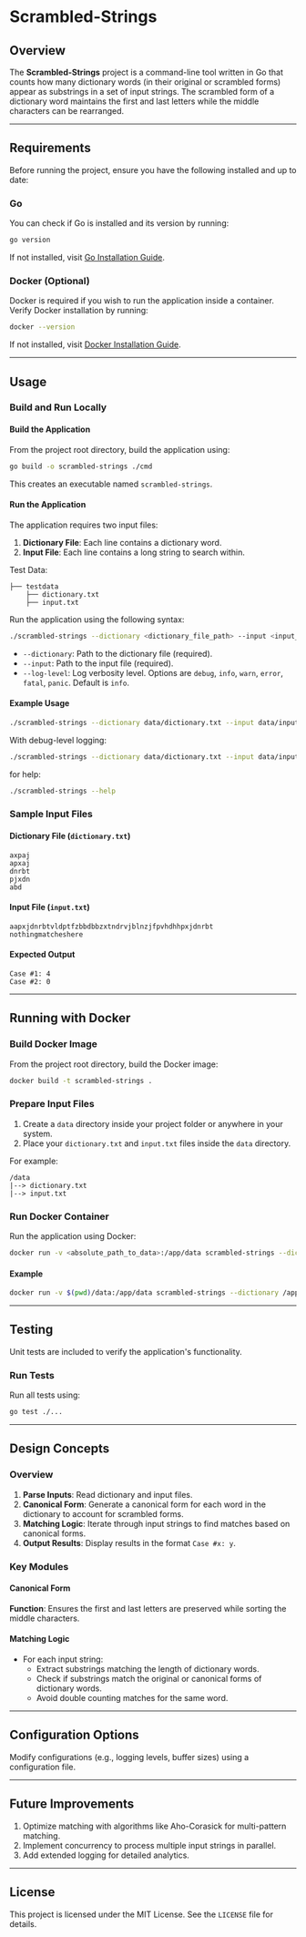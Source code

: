
# Scrambled-Strings

## Overview

The **Scrambled-Strings** project is a command-line tool written in Go that counts how many dictionary words (in their original or scrambled forms) appear as substrings in a set of input strings. The scrambled form of a dictionary word maintains the first and last letters while the middle characters can be rearranged.

---

## Requirements

Before running the project, ensure you have the following installed and up to date:

### Go

You can check if Go is installed and its version by running:

```bash
go version
```

If not installed, visit [Go Installation Guide](https://golang.org/doc/install).

### Docker (Optional)

Docker is required if you wish to run the application inside a container. Verify Docker installation by running:

```bash
docker --version
```

If not installed, visit [Docker Installation Guide](https://docs.docker.com/get-docker/).

---

## Usage

### Build and Run Locally

#### Build the Application

From the project root directory, build the application using:

```bash
go build -o scrambled-strings ./cmd
```

This creates an executable named `scrambled-strings`.

#### Run the Application

The application requires two input files:

1. **Dictionary File**: Each line contains a dictionary word.
2. **Input File**: Each line contains a long string to search within.

Test Data:
```
├── testdata
    ├── dictionary.txt
    ├── input.txt
```

Run the application using the following syntax:

```bash
./scrambled-strings --dictionary <dictionary_file_path> --input <input_file_path> [--log-level <log_level>]
```

- `--dictionary`: Path to the dictionary file (required).
- `--input`: Path to the input file (required).
- `--log-level`: Log verbosity level. Options are `debug`, `info`, `warn`, `error`, `fatal`, `panic`. Default is `info`.

#### Example Usage

```bash
./scrambled-strings --dictionary data/dictionary.txt --input data/input.txt
```

With debug-level logging:

```bash
./scrambled-strings --dictionary data/dictionary.txt --input data/input.txt --log-level debug
```
for help:

```bash
./scrambled-strings --help
```

### Sample Input Files

#### Dictionary File (`dictionary.txt`)

```
axpaj
apxaj
dnrbt
pjxdn
abd
```

#### Input File (`input.txt`)

```
aapxjdnrbtvldptfzbbdbbzxtndrvjblnzjfpvhdhhpxjdnrbt
nothingmatcheshere
```

#### Expected Output

```
Case #1: 4
Case #2: 0
```

---

## Running with Docker

### Build Docker Image

From the project root directory, build the Docker image:

```bash
docker build -t scrambled-strings .
```

### Prepare Input Files

1. Create a `data` directory inside your project folder or anywhere in your system.
2. Place your `dictionary.txt` and `input.txt` files inside the `data` directory.

For example:

```
/data
|--> dictionary.txt
|--> input.txt
```

### Run Docker Container

Run the application using Docker:

```bash
docker run -v <absolute_path_to_data>:/app/data scrambled-strings --dictionary /app/data/dictionary.txt --input /app/data/input.txt
```

#### Example

```bash
docker run -v $(pwd)/data:/app/data scrambled-strings --dictionary /app/data/dictionary.txt --input /app/data/input.txt
```

---

## Testing

Unit tests are included to verify the application's functionality.

### Run Tests

Run all tests using:

```bash
go test ./...
```

---

## Design Concepts

### Overview

1. **Parse Inputs**: Read dictionary and input files.
2. **Canonical Form**: Generate a canonical form for each word in the dictionary to account for scrambled forms.
3. **Matching Logic**: Iterate through input strings to find matches based on canonical forms.
4. **Output Results**: Display results in the format `Case #x: y`.

### Key Modules

#### Canonical Form

**Function**: Ensures the first and last letters are preserved while sorting the middle characters.

#### Matching Logic

- For each input string:
  - Extract substrings matching the length of dictionary words.
  - Check if substrings match the original or canonical forms of dictionary words.
  - Avoid double counting matches for the same word.

---

## Configuration Options

Modify configurations (e.g., logging levels, buffer sizes) using a configuration file.

---

## Future Improvements

1. Optimize matching with algorithms like Aho-Corasick for multi-pattern matching.
2. Implement concurrency to process multiple input strings in parallel.
3. Add extended logging for detailed analytics.

---

## License

This project is licensed under the MIT License. See the `LICENSE` file for details.
